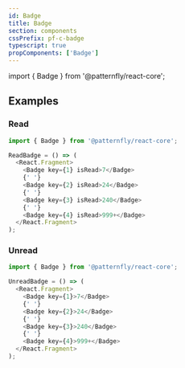 ```yaml
---
id: Badge
title: Badge
section: components
cssPrefix: pf-c-badge
typescript: true 
propComponents: ['Badge']
---
```

import { Badge } from '@patternfly/react-core';

## Examples
### Read
```js
import { Badge } from '@patternfly/react-core';

ReadBadge = () => (
  <React.Fragment>
    <Badge key={1} isRead>7</Badge>
    {' '}
    <Badge key={2} isRead>24</Badge>
    {' '}
    <Badge key={3} isRead>240</Badge>
    {' '}
    <Badge key={4} isRead>999+</Badge>
  </React.Fragment>
);
```

### Unread
```js
import { Badge } from '@patternfly/react-core';

UnreadBadge = () => (
  <React.Fragment>
    <Badge key={1}>7</Badge>
    {' '}
    <Badge key={2}>24</Badge>
    {' '}
    <Badge key={3}>240</Badge>
    {' '}
    <Badge key={4}>999+</Badge>
  </React.Fragment>
);
```
